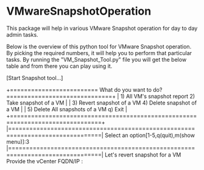 # VMwareSnapshotOperation
This package will help in various VMware Snapshot operation for day to day admin tasks.

Below is the overview of this python tool for VMware Snapshot operation.  By picking the required numbers, it will help you to perform that particular tasks. 
By running the "VM_Snapshot_Tool.py" file you will get the below table and from there you can play using it. 

[Start Snapshot tool...]

+========================= What do you want to do? ==============================+
|  1)  All VM's snapshot report           2) Take snapshot of a VM               |
|  3)  Revert snapshot of a VM            4) Delete snapshot of a VM             |
|  5)  Delete All snapshots of a VM       q) Exit                                |
+================================================================================+
|================================================================================|
Select an option[1-5,q(quit),m(show menu)]:3
|================================================================================|
Let's revert snapshot for a VM
Provide the vCenter FQDN/IP : 
